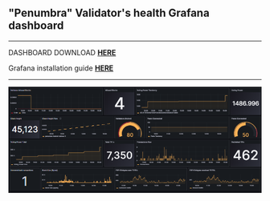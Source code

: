 ## "Penumbra" Validator's health Grafana dashboard
* * *

DASHBOARD DOWNLOAD **[HERE]()** 

Grafana installation guide **[HERE](https://github.com/AlexToTheMoon/AM-Solutions/tree/main/files/grafana/readme)**
* * *

![](https://github.com/AlexToTheMoon/AM-Solutions/blob/main/files/penumbra-dash/penumbra-dash.png)

